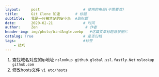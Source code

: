 ```yaml
---
layout:     post                    # 使用的布局(不需要改)
title:      Git Clone 加速       # 标题
subtitle:   我是一只被禁足的安小鸟  #副标题
date:       2020-02-21              # 时间
author:     Zen                      # 作者
header-img: img/photo/birdAngle.webp   #这篇文章标题背景图片
catalog: True                       # 是否归档
tags:                               #标签
    - 技巧
---
```


1. 查找域名对应的ip地址
`nslookup github.global.ssl.fastly.Net`
`nslookup github.com`
2. 修改hosts文件
`vi etc/hosts`

